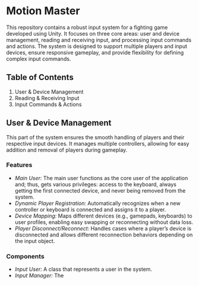 # Motion Master
This repository contains a robust input system for a fighting game developed using Unity. It focuses on three core areas: user and device management, reading and receiving input, and processing input commands and actions. The system is designed to support multiple players and input devices, ensure responsive gameplay, and provide flexibility for defining complex input commands.
## Table of Contents
1. User & Device Management
2. Reading & Receiving Input
3. Input Commands & Actions
## User & Device Management
This part of the system ensures the smooth handling of players and their respective input devices. It manages multiple controllers, allowing for easy addition and removal of players during gameplay.
### Features
- *Main User:* The main user functions as the core user of the application and; thus, gets various privileges: access to the keyboard, always getting the first connected device, and never being removed from the system.
- *Dynamic Player Registration:* Automatically recognizes when a new controller or keyboard is connected and assigns it to a player.
- *Device Mapping:* Maps different devices (e.g., gamepads, keyboards) to user profiles, enabling easy swapping or reconnecting without data loss.
- *Player Disconnect/Reconnect:* Handles cases where a player’s device is disconnected and allows different reconnection behaviors depending on the input object.
### Components
- *Input User:* A class that represents a user in the system.
- *Input Manager:* The
